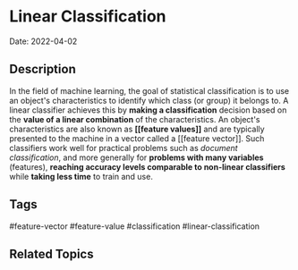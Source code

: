 # Linear Classification

Date: 2022-04-02

## Description
In the field of machine learning, the goal of statistical classification is to use an object's characteristics to identify which class (or group) it belongs to. A linear classifier achieves this by **making a classification** decision based on the **value of a linear combination** of the characteristics. An object's characteristics are also known as **[[feature values]]** and are typically presented to the machine in a vector called a [[feature vector]]. Such classifiers work well for practical problems such as *document classification*, and more generally for **problems with many variables** (features), **reaching accuracy levels comparable to non-linear classifiers** while **taking less time** to train and use.

## Tags
#feature-vector #feature-value #classification #linear-classification 

## Related Topics